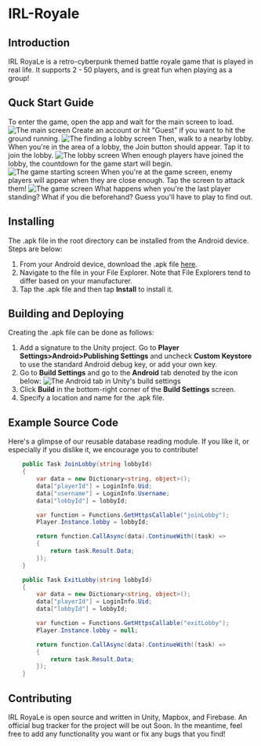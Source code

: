 # IRL-Royale
## Introduction
IRL RoyaLe is a retro-cyberpunk themed battle royale game that is played in real life. It supports 2 - 50 players, and is great fun when playing as a group!
## Quck Start Guide
To enter the game, open the app and wait for the main screen to load.
![The main screen]()
Create an account or hit "Guest" if you want to hit the ground running.
![The finding a lobby screen]()
Then, walk to a nearby lobby. When you're in the area of a lobby, the Join button should appear. Tap it to join the lobby.
![The lobby screen]()
When enough players have joined the lobby, the countdown for the game start will begin.
![The game starting screen]()
When you're at the game screen, enemy players will appear when they are close enough. Tap the screen to attack them!
![The game screen]()
What happens when you're the last player standing? What if you die beforehand? Guess you'll have to play to find out.
## Installing
The .apk file in the root directory can be installed from the Android device. Steps are below:

1. From your Android device, download the .apk file [here]().
2. Navigate to the file in your File Explorer. Note that File Explorers tend to differ based on your manufacturer.
3. Tap the .apk file and then tap **Install** to install it.
## Building and Deploying
Creating the .apk file can be done as follows:

1. Add a signature to the Unity project. Go to **Player Settings>Android>Publishing Settings** and uncheck **Custom Keystore** to use the standard Android debug key, or add your own key.
2. Go to **Build Settings** and go to the **Android** tab denoted by the icon below:
![The Android tab in Unity's build settings]()
3. Click **Build** in the bottom-right corner of the **Build Settings** screen.
4. Specify a location and name for the .apk file.
## Example Source Code
Here's a glimpse of our reusable database reading module. If you like it, or especially if you dislike it, we encourage you to contribute!
```cs
    public Task JoinLobby(string lobbyId)
    {
        var data = new Dictionary<string, object>();
        data["playerId"] = LoginInfo.Uid;
        data["username"] = LoginInfo.Username;
        data["lobbyId"] = lobbyId;

        var function = Functions.GetHttpsCallable("joinLobby");
        Player.Instance.lobby = lobbyId;

        return function.CallAsync(data).ContinueWith((task) =>
        {
            return task.Result.Data;
        });
    }

    public Task ExitLobby(string lobbyId)
    {
        var data = new Dictionary<string, object>();
        data["playerId"] = LoginInfo.Uid;
        data["lobbyId"] = lobbyId;

        var function = Functions.GetHttpsCallable("exitLobby");
        Player.Instance.lobby = null;

        return function.CallAsync(data).ContinueWith((task) =>
        {
            return task.Result.Data;
        });
    }
```
## Contributing
IRL RoyaLe is open source and written in Unity, Mapbox, and Firebase. An official bug tracker for the project will be out Soon. In the meantime, feel free to add any functionality you want or fix any bugs that you find!